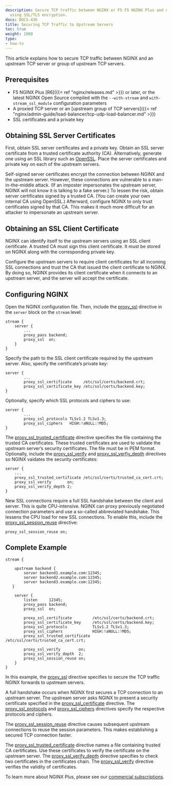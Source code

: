 ```yaml
---
description: Secure TCP traffic between NGINX or F5 F5 NGINX Plus and upstream servers,
  using SSL/TLS encryption.
docs: DOCS-436
title: Securing TCP Traffic to Upstream Servers
toc: true
weight: 1000
type:
- how-to
---
```


This article explains how to secure TCP traffic between NGINX and an upstream TCP server or group of upstream TCP servers.

## Prerequisites

- F5 NGINX Plus [R6]({{< ref "nginx/releases.md" >}}) or later, or the latest NGINX Open Source compiled with the `--with-stream` and `with-stream_ssl_module` configuration parameters
- A proxied TCP server or an [upstream group of TCP servers]({{< ref "nginx/admin-guide/load-balancer/tcp-udp-load-balancer.md" >}})
- SSL certificates and a private key

## Obtaining SSL Server Certificates

First, obtain SSL server certificates and a private key. Obtain an SSL server certificate from a trusted certificate authority (CA). Alternatively, generate one using an SSL library such as [OpenSSL](http://www.openssl.org/). Place the server certificates and private key on each of the upstream servers. 

Self-signed server certificates encrypt the connection between NGINX and the upstream server. However, these connections are vulnerable to a man-in-the-middle attack. (If an imposter impersonates the upstream server, NGINX will not know it is talking to a fake server.) To lessen the risk, obtain server certificates signed by a trusted CA. (You can create your own internal CA using OpenSSL.) Afterward, configure NGINX to only trust certificates signed by that CA. This makes it much more difficult for an attacker to impersonate an upstream server.

## Obtaining an SSL Client Certificate

NGINX can identify itself to the upstream servers using an SSL client certificate. A trusted CA must sign this client certificate. It must be stored on NGINX along with the corresponding private key.

Configure the upstream servers to require client certificates for all incoming SSL connections and trust the CA that issued the client certificate to NGINX. By doing so, NGINX provides its client certificate when it connects to an upstream server, and the server will accept the certificate.

## Configuring NGINX

Open the NGINX configuration file. Then, include the [proxy_ssl](https://nginx.org/en/docs/stream/ngx_stream_proxy_module.html#proxy_ssl) directive in the `server` block on the `stream` level:

```nginx
stream {
    server {
        ...
        proxy_pass backend;
        proxy_ssl  on;
    }
}
```

Specify the path to the SSL client certificate required by the upstream server. Also, specify the certificate’s private key:

```nginx
server {
        ...
        proxy_ssl_certificate     /etc/ssl/certs/backend.crt;
        proxy_ssl_certificate_key /etc/ssl/certs/backend.key;
}
```

Optionally, specify which SSL protocols and ciphers to use:

```nginx
server {
        ...
        proxy_ssl_protocols TLSv1.2 TLSv1.3;
        proxy_ssl_ciphers   HIGH:!aNULL:!MD5;
}
```

The [proxy_ssl_trusted_certificate](https://nginx.org/en/docs/stream/ngx_stream_proxy_module.html#proxy_ssl_trusted_certificate) directive specifies the file containing the trusted CA certificates. These trusted certificates are used to validate the upstream server’s security certificates. The file must be in PEM format. Optionally, include the [proxy_ssl_verify](https://nginx.org/en/docs/stream/ngx_stream_proxy_module.html#proxy_ssl_verify) and [proxy_ssl_verfiy_depth](https://nginx.org/en/docs/stream/ngx_stream_proxy_module.html#proxy_ssl_verify_depth) directives so NGINX vaidates the security certificates:

```nginx
server {
    ...
    proxy_ssl_trusted_certificate /etc/ssl/certs/trusted_ca_cert.crt;
    proxy_ssl_verify       on;
    proxy_ssl_verify_depth 2;
}
```

New SSL connections require a full SSL handshake between the client and server. This is quite CPU-intensive. NGINX can proxy previously negotiated connection parameters and use a so-called abbreviated handshake. This lessens the CPU load for new SSL connections. To enable this, include the [proxy_ssl_session_reuse](https://nginx.org/en/docs/stream/ngx_stream_proxy_module.html#proxy_ssl_session_reuse) directive:

```nginx
proxy_ssl_session_reuse on;
```

## Complete Example

```nginx
stream {

    upstream backend {
        server backend1.example.com:12345;
        server backend2.example.com:12345;
        server backend3.example.com:12345;
   }

    server {
        listen     12345;
        proxy_pass backend;
        proxy_ssl  on;

        proxy_ssl_certificate         /etc/ssl/certs/backend.crt;
        proxy_ssl_certificate_key     /etc/ssl/certs/backend.key;
        proxy_ssl_protocols           TLSv1.2 TLSv1.3;
        proxy_ssl_ciphers             HIGH:!aNULL:!MD5;
        proxy_ssl_trusted_certificate /etc/ssl/certs/trusted_ca_cert.crt;

        proxy_ssl_verify        on;
        proxy_ssl_verify_depth  2;
        proxy_ssl_session_reuse on;
    }
}
```

In this example, the [proxy_ssl](https://nginx.org/en/docs/stream/ngx_stream_proxy_module.html#proxy_ssl) directive specifies to secure the TCP traffic NGINX forwards to upstream servers.

A full handshake occurs when NGINX first secures a TCP connection to an upstream server. The upstream server asks NGINX to present a security certificate specified in the [proxy_ssl_certificate](https://nginx.org/en/docs/stream/ngx_stream_proxy_module.html#proxy_ssl_certificate) directive. The [proxy_ssl_protocols](https://nginx.org/en/docs/stream/ngx_stream_proxy_module.html#proxy_ssl_protocols) and [proxy_ssl_ciphers](https://nginx.org/en/docs/stream/ngx_stream_proxy_module.html#proxy_ssl_ciphers) directives specify the respective protocols and ciphers.

The [proxy_ssl_session_reuse](https://nginx.org/en/docs/stream/ngx_stream_proxy_module.html#proxy_ssl_session_reuse) directive causes subsequent upstream connections to reuse the session parameters. This makes establishing a secured TCP connection faster.

The [proxy_ssl_trusted_certificate](https://nginx.org/en/docs/stream/ngx_stream_proxy_module.html#proxy_ssl_trusted_certificate) directive names a file containing trusted CA certificates. Use these certificates to verify the certificate on the upstream server. The [proxy_ssl_verify_depth](https://nginx.org/en/docs/stream/ngx_stream_proxy_module.html#proxy_ssl_verify_depth) directive specifies to check two certificates in the certificates chain. The [proxy_ssl_verify](https://nginx.org/en/docs/stream/ngx_stream_proxy_module.html#proxy_ssl_verify) directive verifies the validity of certificates.

To learn more about NGINX Plus, please see our [commercial subscriptions](https://nginx.com/products/).